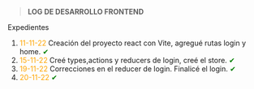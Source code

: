 > **LOG DE DESARROLLO FRONTEND**

Expedientes
  1. <span style="color:orange">11-11-22</span> Creación del proyecto react con Vite, agregué rutas login y home. <span style="color:green">✔</span>
  2. <span style="color:orange">15-11-22</span> Creé types,actions y reducers de login, creé el store. <span style="color:green">✔</span>
  3. <span style="color:orange">19-11-22</span> Correcciones en el reducer de login. Finalicé el login. <span style="color:green">✔</span>
  4. <span style="color:orange">20-11-22</span>   <span style="color:green">✔</span>
